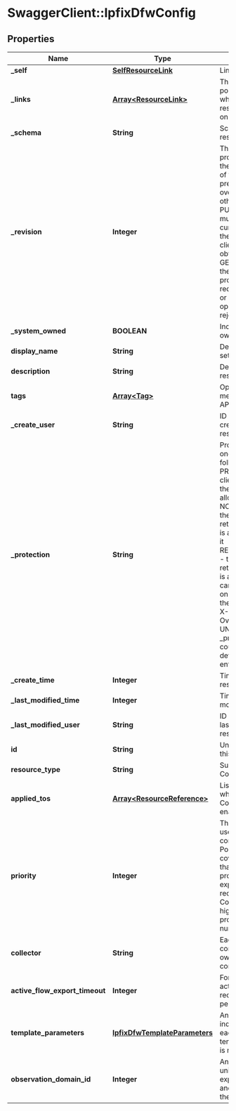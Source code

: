 # SwaggerClient::IpfixDfwConfig

## Properties
Name | Type | Description | Notes
------------ | ------------- | ------------- | -------------
**_self** | [**SelfResourceLink**](SelfResourceLink.md) | Link to this resource | [optional] 
**_links** | [**Array&lt;ResourceLink&gt;**](ResourceLink.md) | The server will populate this field when returing the resource. Ignored on PUT and POST. | [optional] 
**_schema** | **String** | Schema for this resource | [optional] 
**_revision** | **Integer** | The _revision property describes the current revision of the resource. To prevent clients from overwriting each other&#39;s changes, PUT operations must include the current _revision of the resource, which clients should obtain by issuing a GET operation. If the _revision provided in a PUT request is missing or stale, the operation will be rejected. | [optional] 
**_system_owned** | **BOOLEAN** | Indicates system owned resource | [optional] 
**display_name** | **String** | Defaults to ID if not set | [optional] 
**description** | **String** | Description of this resource | [optional] 
**tags** | [**Array&lt;Tag&gt;**](Tag.md) | Opaque identifiers meaningful to the API user | [optional] 
**_create_user** | **String** | ID of the user who created this resource | [optional] 
**_protection** | **String** | Protection status is one of the following: PROTECTED - the client who retrieved the entity is not allowed             to modify it. NOT_PROTECTED - the client who retrieved the entity is allowed                 to modify it REQUIRE_OVERRIDE - the client who retrieved the entity is a super                    user and can modify it, but only when providing                    the request header X-Allow-Overwrite&#x3D;true. UNKNOWN - the _protection field could not be determined for this           entity.  | [optional] 
**_create_time** | **Integer** | Timestamp of resource creation | [optional] 
**_last_modified_time** | **Integer** | Timestamp of last modification | [optional] 
**_last_modified_user** | **String** | ID of the user who last modified this resource | [optional] 
**id** | **String** | Unique identifier of this resource | [optional] 
**resource_type** | **String** | Supported IPFIX Config Types. | 
**applied_tos** | [**Array&lt;ResourceReference&gt;**](ResourceReference.md) | List of objects where the IPFIX Config will be enabled. | [optional] 
**priority** | **Integer** | This priority field is used to resolve conflicts in Logical Ports which are covered by more than one IPFIX profiles. The IPFIX exporter will send records to Collectors in highest priority profile (lowest number) only.  | [default to 0]
**collector** | **String** | Each IPFIX DFW config can have its own collector config.  | 
**active_flow_export_timeout** | **Integer** | For long standing active flows, IPFIX records will be sent per timeout period  | [optional] [default to 1]
**template_parameters** | [**IpfixDfwTemplateParameters**](IpfixDfwTemplateParameters.md) | An object that indicates whether each corresponding template parameter is required or not.  | [optional] 
**observation_domain_id** | **Integer** | An identifier that is unique to the exporting process and used to meter the Flows.  | 


